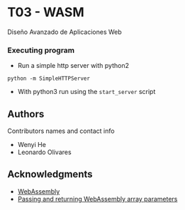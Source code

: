 # T03 - WASM

Diseño Avanzado de Aplicaciones Web

### Executing program

* Run a simple http server with python2

```
python -m SimpleHTTPServer
```

* With python3 run using the `start_server` script

## Authors

Contributors names and contact info

- Wenyi He 
- Leonardo Olivares


## Acknowledgments

* [WebAssembly](https://webassembly.org/getting-started/developers-guide/)
* [Passing and returning WebAssembly array parameters](https://becominghuman.ai/passing-and-returning-webassembly-array-parameters-a0f572c65d97)
